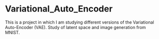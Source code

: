 # Variational_Auto_Encoder
This is a project in which I am studying different versions of the Variational Auto-Encoder (VAE). Study of latent space and image generation from MNIST.
